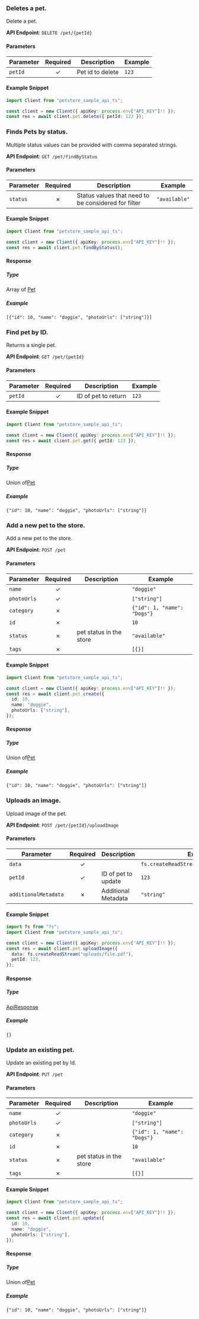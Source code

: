 
### Deletes a pet. <a name="delete"></a>

Delete a pet.

**API Endpoint**: `DELETE /pet/{petId}`

#### Parameters

| Parameter | Required | Description | Example |
|-----------|:--------:|-------------|--------|
| `petId` | ✓ | Pet id to delete | `123` |

#### Example Snippet

```typescript
import Client from "petstore_sample_api_ts";

const client = new Client({ apiKey: process.env["API_KEY"]!! });
const res = await client.pet.delete({ petId: 123 });

```

### Finds Pets by status. <a name="find_by_status"></a>

Multiple status values can be provided with comma separated strings.

**API Endpoint**: `GET /pet/findByStatus`

#### Parameters

| Parameter | Required | Description | Example |
|-----------|:--------:|-------------|--------|
| `status` | ✗ | Status values that need to be considered for filter | `"available"` |

#### Example Snippet

```typescript
import Client from "petstore_sample_api_ts";

const client = new Client({ apiKey: process.env["API_KEY"]!! });
const res = await client.pet.findByStatus();

```

#### Response

##### Type
Array of [Pet](/src/types/pet.ts)

##### Example
`[{"id": 10, "name": "doggie", "photoUrls": ["string"]}]`

### Find pet by ID. <a name="get"></a>

Returns a single pet.

**API Endpoint**: `GET /pet/{petId}`

#### Parameters

| Parameter | Required | Description | Example |
|-----------|:--------:|-------------|--------|
| `petId` | ✓ | ID of pet to return | `123` |

#### Example Snippet

```typescript
import Client from "petstore_sample_api_ts";

const client = new Client({ apiKey: process.env["API_KEY"]!! });
const res = await client.pet.get({ petId: 123 });

```

#### Response

##### Type
Union of[Pet](/src/types/pet.ts)

##### Example
`{"id": 10, "name": "doggie", "photoUrls": ["string"]}`

### Add a new pet to the store. <a name="create"></a>

Add a new pet to the store.

**API Endpoint**: `POST /pet`

#### Parameters

| Parameter | Required | Description | Example |
|-----------|:--------:|-------------|--------|
| `name` | ✓ |  | `"doggie"` |
| `photoUrls` | ✓ |  | `["string"]` |
| `category` | ✗ |  | `{"id": 1, "name": "Dogs"}` |
| `id` | ✗ |  | `10` |
| `status` | ✗ | pet status in the store | `"available"` |
| `tags` | ✗ |  | `[{}]` |

#### Example Snippet

```typescript
import Client from "petstore_sample_api_ts";

const client = new Client({ apiKey: process.env["API_KEY"]!! });
const res = await client.pet.create({
  id: 10,
  name: "doggie",
  photoUrls: ["string"],
});

```

#### Response

##### Type
Union of[Pet](/src/types/pet.ts)

##### Example
`{"id": 10, "name": "doggie", "photoUrls": ["string"]}`

### Uploads an image. <a name="upload_image"></a>

Upload image of the pet.

**API Endpoint**: `POST /pet/{petId}/uploadImage`

#### Parameters

| Parameter | Required | Description | Example |
|-----------|:--------:|-------------|--------|
| `data` | ✓ |  | `fs.createReadStream("uploads/file.pdf")` |
| `petId` | ✓ | ID of pet to update | `123` |
| `additionalMetadata` | ✗ | Additional Metadata | `"string"` |

#### Example Snippet

```typescript
import fs from "fs";
import Client from "petstore_sample_api_ts";

const client = new Client({ apiKey: process.env["API_KEY"]!! });
const res = await client.pet.uploadImage({
  data: fs.createReadStream("uploads/file.pdf"),
  petId: 123,
});

```

#### Response

##### Type
[ApiResponse](/src/types/api-response.ts)

##### Example
`{}`

### Update an existing pet. <a name="update"></a>

Update an existing pet by Id.

**API Endpoint**: `PUT /pet`

#### Parameters

| Parameter | Required | Description | Example |
|-----------|:--------:|-------------|--------|
| `name` | ✓ |  | `"doggie"` |
| `photoUrls` | ✓ |  | `["string"]` |
| `category` | ✗ |  | `{"id": 1, "name": "Dogs"}` |
| `id` | ✗ |  | `10` |
| `status` | ✗ | pet status in the store | `"available"` |
| `tags` | ✗ |  | `[{}]` |

#### Example Snippet

```typescript
import Client from "petstore_sample_api_ts";

const client = new Client({ apiKey: process.env["API_KEY"]!! });
const res = await client.pet.update({
  id: 10,
  name: "doggie",
  photoUrls: ["string"],
});

```

#### Response

##### Type
Union of[Pet](/src/types/pet.ts)

##### Example
`{"id": 10, "name": "doggie", "photoUrls": ["string"]}`
